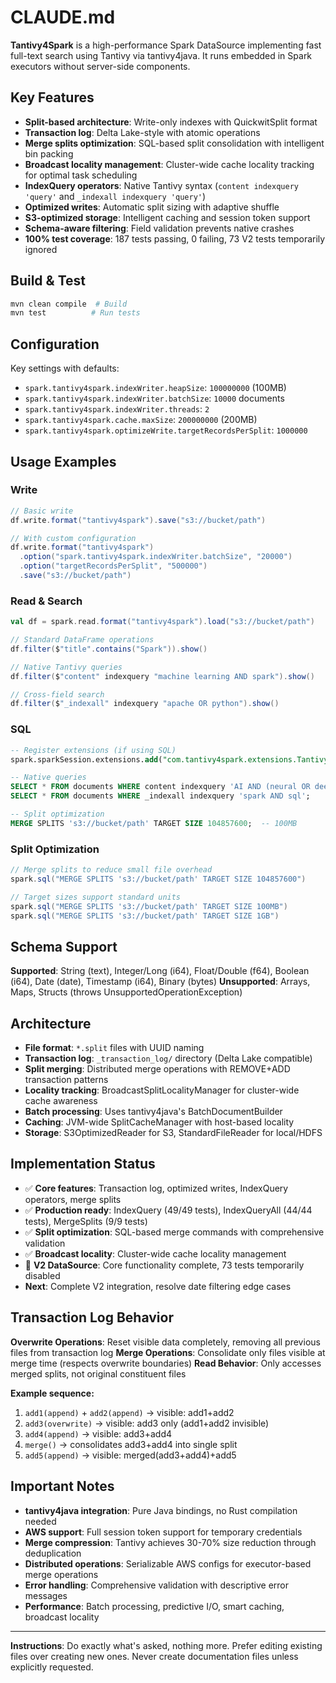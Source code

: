# CLAUDE.md

**Tantivy4Spark** is a high-performance Spark DataSource implementing fast full-text search using Tantivy via tantivy4java. It runs embedded in Spark executors without server-side components.

## Key Features
- **Split-based architecture**: Write-only indexes with QuickwitSplit format
- **Transaction log**: Delta Lake-style with atomic operations  
- **Merge splits optimization**: SQL-based split consolidation with intelligent bin packing
- **Broadcast locality management**: Cluster-wide cache locality tracking for optimal task scheduling
- **IndexQuery operators**: Native Tantivy syntax (`content indexquery 'query'` and `_indexall indexquery 'query'`)
- **Optimized writes**: Automatic split sizing with adaptive shuffle
- **S3-optimized storage**: Intelligent caching and session token support
- **Schema-aware filtering**: Field validation prevents native crashes
- **100% test coverage**: 187 tests passing, 0 failing, 73 V2 tests temporarily ignored

## Build & Test
```bash
mvn clean compile  # Build
mvn test          # Run tests  
```

## Configuration
Key settings with defaults:
- `spark.tantivy4spark.indexWriter.heapSize`: `100000000` (100MB)
- `spark.tantivy4spark.indexWriter.batchSize`: `10000` documents
- `spark.tantivy4spark.indexWriter.threads`: `2`
- `spark.tantivy4spark.cache.maxSize`: `200000000` (200MB)
- `spark.tantivy4spark.optimizeWrite.targetRecordsPerSplit`: `1000000`

## Usage Examples

### Write
```scala
// Basic write
df.write.format("tantivy4spark").save("s3://bucket/path")

// With custom configuration
df.write.format("tantivy4spark")
  .option("spark.tantivy4spark.indexWriter.batchSize", "20000")
  .option("targetRecordsPerSplit", "500000")
  .save("s3://bucket/path")
```

### Read & Search
```scala
val df = spark.read.format("tantivy4spark").load("s3://bucket/path")

// Standard DataFrame operations
df.filter($"title".contains("Spark")).show()

// Native Tantivy queries
df.filter($"content" indexquery "machine learning AND spark").show()

// Cross-field search
df.filter($"_indexall" indexquery "apache OR python").show()
```

### SQL
```sql
-- Register extensions (if using SQL)
spark.sparkSession.extensions.add("com.tantivy4spark.extensions.Tantivy4SparkExtensions")

-- Native queries
SELECT * FROM documents WHERE content indexquery 'AI AND (neural OR deep)';
SELECT * FROM documents WHERE _indexall indexquery 'spark AND sql';

-- Split optimization
MERGE SPLITS 's3://bucket/path' TARGET SIZE 104857600;  -- 100MB
```

### Split Optimization
```scala
// Merge splits to reduce small file overhead
spark.sql("MERGE SPLITS 's3://bucket/path' TARGET SIZE 104857600")

// Target sizes support standard units
spark.sql("MERGE SPLITS 's3://bucket/path' TARGET SIZE 100MB")
spark.sql("MERGE SPLITS 's3://bucket/path' TARGET SIZE 1GB")
```

## Schema Support
**Supported**: String (text), Integer/Long (i64), Float/Double (f64), Boolean (i64), Date (date), Timestamp (i64), Binary (bytes)
**Unsupported**: Arrays, Maps, Structs (throws UnsupportedOperationException)

## Architecture
- **File format**: `*.split` files with UUID naming
- **Transaction log**: `_transaction_log/` directory (Delta Lake compatible)
- **Split merging**: Distributed merge operations with REMOVE+ADD transaction patterns
- **Locality tracking**: BroadcastSplitLocalityManager for cluster-wide cache awareness
- **Batch processing**: Uses tantivy4java's BatchDocumentBuilder
- **Caching**: JVM-wide SplitCacheManager with host-based locality
- **Storage**: S3OptimizedReader for S3, StandardFileReader for local/HDFS

## Implementation Status
- ✅ **Core features**: Transaction log, optimized writes, IndexQuery operators, merge splits
- ✅ **Production ready**: IndexQuery (49/49 tests), IndexQueryAll (44/44 tests), MergeSplits (9/9 tests)
- ✅ **Split optimization**: SQL-based merge commands with comprehensive validation
- ✅ **Broadcast locality**: Cluster-wide cache locality management
- 🚧 **V2 DataSource**: Core functionality complete, 73 tests temporarily disabled
- **Next**: Complete V2 integration, resolve date filtering edge cases

## Transaction Log Behavior
**Overwrite Operations**: Reset visible data completely, removing all previous files from transaction log
**Merge Operations**: Consolidate only files visible at merge time (respects overwrite boundaries)
**Read Behavior**: Only accesses merged splits, not original constituent files

**Example sequence:**
1. `add1(append)` + `add2(append)` → visible: add1+add2
2. `add3(overwrite)` → visible: add3 only (add1+add2 invisible) 
3. `add4(append)` → visible: add3+add4
4. `merge()` → consolidates add3+add4 into single split
5. `add5(append)` → visible: merged(add3+add4)+add5

## Important Notes
- **tantivy4java integration**: Pure Java bindings, no Rust compilation needed
- **AWS support**: Full session token support for temporary credentials
- **Merge compression**: Tantivy achieves 30-70% size reduction through deduplication
- **Distributed operations**: Serializable AWS configs for executor-based merge operations
- **Error handling**: Comprehensive validation with descriptive error messages
- **Performance**: Batch processing, predictive I/O, smart caching, broadcast locality

---

**Instructions**: Do exactly what's asked, nothing more. Prefer editing existing files over creating new ones. Never create documentation files unless explicitly requested.